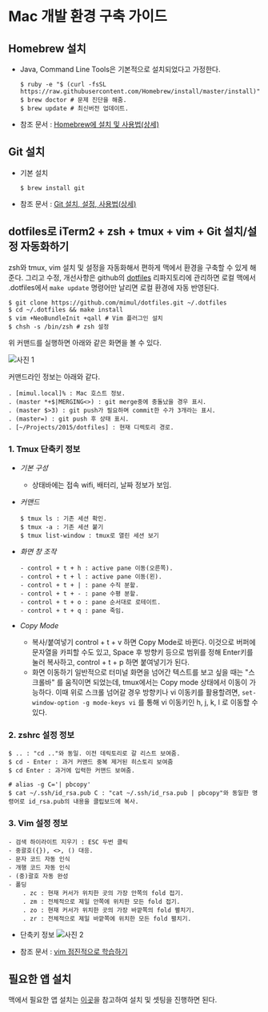 Mac 개발 환경 구축 가이드
======================

Homebrew 설치
---------------
- Java, Command Line Tools은 기본적으로 설치되었다고 가정한다.
    ```
    $ ruby -e "$ (curl -fsSL https://raw.githubusercontent.com/Homebrew/install/master/install)"
    $ brew doctor # 문제 진단을 해줌.
    $ brew update # 최신버전 업데이트.
    ```

- 참조 문서 : [Homebrew에 설치 및 사용법(상세)][homebrew]

Git 설치
---------------
- 기본 설치
    ```
    $ brew install git
    ```

- 참조 문서 : [Git 설치, 설정, 사용법(상세)][mac_git]

dotfiles로 iTerm2 + zsh + tmux + vim + Git 설치/설정 자동화하기
---------------
zsh와 tmux, vim 설치 및 설정을 자동화해서 편하게 맥에서 환경을 구축할 수 있게 해준다. 그리고 수정, 개선사항은 github의 [dotfiles][git_dotfiles] 리파지토리에 관리하면 로컬 맥에서 .dotfiles에서 `make update` 명령어만 날리면 로컬 환경에 자동 반영된다.
```
$ git clone https://github.com/mimul/dotfiles.git ~/.dotfiles
$ cd ~/.dotfiles && make install
$ vim +NeoBundleInit +qall # Vim 플러그인 설치
$ chsh -s /bin/zsh # zsh 설정
```

위 커맨드를 실행하면 아래와 같은 화면을 볼 수 있다.

![사진 1][mac_terminal]

커맨드라인 정보는 아래와 같다.
```
. [mimul.local]% : Mac 호스트 정보.
. (master *+$|MERGING<>) : git merge중에 충돌났을 경우 표시.
. (master $>3) : git push가 필요하며 commit한 수가 3개라는 표시.
. (master=) : git push 후 상태 표시.
. [~/Projects/2015/dotfiles] : 현재 디렉토리 경로.
```

### 1. Tmux 단축키 정보
- *기본 구성*
	* 상태바에는 접속 wifi, 배터리, 날짜 정보가 보임.
- *커맨드*
    ```
    $ tmux ls : 기존 세션 확인.
    $ tmux -a : 기존 세션 붙기
    $ tmux list-window : tmux로 열린 세션 보기
    ```

- *화면 창 조작*
    ```
    - control + t + h : active pane 이동(오른쪽).
    - control + t + l : active pane 이동(왼).
    - control + t + | : pane 수직 분할.
    - control + t + - : pane 수평 분할.
    - control + t + o : pane 순서대로 로테이트.
    - control + t + q : pane 죽임.
    ```

- *Copy Mode*
	* 복사/붙여넣기
	control + t + v 하면 Copy Mode로 바뀐다. 이것으로 버퍼에 문자열을 카피할 수도 있고,
	Space 후 방향키 등으로 범위를 정해 Enter키를 눌러 복사하고, control + t + p 하면 붙여넣기가 된다.
	* 화면 이동하기
	일반적으로 터미널 화면을 넘어간 텍스트를 보고 싶을 때는 "스크롤바" 를 움직이면 되었는데, tmux에서는 Copy mode 상태에서 이동이 가능하다.
	이때 위로 스크롤 넘어갈 경우 방향키나 vi 이동키를 활용할려면, `set-window-option -g mode-keys vi` 를 통해 vi 이동키인 h, j, k, l 로 이동할 수 있다.

### 2. zshrc 설정 정보
```
$ .. : "cd .."와 동일. 이전 데릭토리로 갈 리스트 보여줌.
$ cd - Enter : 과거 커맨드 중복 제거된 히스토리 보여줌
$ cd Enter : 과거에 입력한 커맨드 보여줌.

# alias -g C='| pbcopy'
$ cat ~/.ssh/id_rsa.pub C : "cat ~/.ssh/id_rsa.pub | pbcopy"와 동일한 명령어로 id_rsa.pub의 내용을 클립보드에 복사.
```

### 3. Vim 설정 정보
```
- 검색 하이라이트 지우기 : ESC 두번 클릭
- 중괄호({}), <>, () 대응.
- 문자 코드 자동 인식
- 개행 코드 자동 인식
- (중)괄호 자동 완성
- 폴딩
	. zc : 현재 커서가 위치한 곳의 가장 안쪽의 fold 접기.
	. zm : 전체적으로 제일 안쪽에 위치한 모든 fold 접기.
	. zo : 현재 커서가 위치한 곳의 가장 바깥쪽의 fold 펼치기.
	. zr : 전체적으로 제일 바깥쪽에 위치한 모든 fold 펼치기.
```

- 단축키 정보
![사진 2][vim_image]

-  참조 문서 : [vim 점진적으로 학습하기][vim]

필요한 앱 설치
---------------
맥에서 필요한 앱 설치는 [이곳][mac_apps]을 참고하여 설치 및 셋팅을 진행하면 된다.

[homebrew]: https://github.com/mimul/dev-environment/blob/master/mac-homebrew.md
[mac_git]: https://github.com/mimul/dev-environment/blob/master/mac-git.md
[mac_terminal]: http://i.imgur.com/sDxus3j.png
[git_dotfiles]: https://github.com/mimul/dotfiles
[vim]: http://www.mimul.com/pebble/default/2014/07/15/1405420918073.html
[vim_image]: http://www.mimul.com/pebble/default/images/blog/tech/vi-vim-cheat-sheet-ko.png
[mac_terminal]: http://i.imgur.com/sDxus3j.png
[git_dotfiles]: https://github.com/mimul/dotfiles
[vim]: http://www.mimul.com/pebble/default/2014/07/15/1405420918073.html
[vim_image]: http://www.mimul.com/pebble/default/images/blog/tech/vi-vim-cheat-sheet-ko.png
[mac_apps]: https://github.com/mimul/dev-environment/blob/master/mac-apps.md